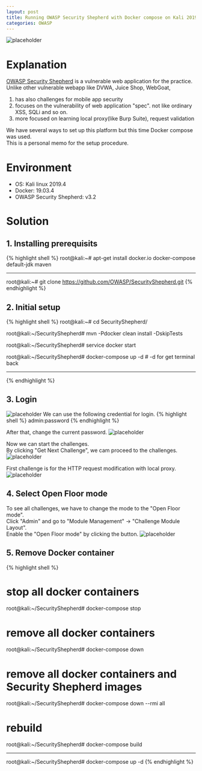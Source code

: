 ```yaml
---
layout: post
title: Running OWASP Security Shepherd with Docker compose on Kali 2019.4
categories: OWASP
---
```


![placeholder](https://inar1.github.io/public/images/general/ss.png)

# Explanation
<a href="https://github.com/OWASP/SecurityShepherd">OWASP Security Shepherd</a> is a vulnerable web application for the practice.<br>
Unlike other vulnerable webapp like DVWA, Juice Shop, WebGoat,
1. has also challenges for mobile app security 
2. focuses on the vulnerability of web application "spec". not like ordinary XSS, SQLi and so on.
3. more focused on learning local proxy(like Burp Suite), request validation

We have several ways to set up this platform but this time Docker compose was used.<br>
This is a personal memo for the setup procedure.

# Environment
* OS: Kali linux 2019.4
* Docker: 19.03.4
* OWASP Security Shepherd: v3.2

# Solution
## 1. Installing prerequisits
{% highlight shell %}
root@kali:~# apt-get install docker.io docker-compose default-jdk maven

---

root@kali:~# git clone https://github.com/OWASP/SecurityShepherd.git
{% endhighlight %}
<br>

## 2. Initial setup
{% highlight shell %}
root@kali:~# cd SecurityShepherd/

root@kali:~/SecurityShepherd# mvn -Pdocker clean install -DskipTests

root@kali:~/SecurityShepherd# service docker start

root@kali:~/SecurityShepherd# docker-compose up -d # -d for get terminal back

---
{% endhighlight %}
<br>

## 3. Login
![placeholder](https://inar1.github.io/public/images/2019-12-17/2019-12-17-15-06-15.png)
We can use the following credential for login.
{% highlight shell %}
admin:password
{% endhighlight %}

After that, change the current password.
![placeholder](https://inar1.github.io/public/images/2019-12-17/2019-12-17-15-06-43.png)

Now we can start the challenges.<br>
By clicking "Get Next Challenge", we cam proceed to the challenges.
![placeholder](https://inar1.github.io/public/images/2019-12-17/2019-12-17-14-52-30.png)

First challenge is for the HTTP request modification with local proxy.
![placeholder](https://inar1.github.io/public/images/2019-12-17/2019-12-17-15-25-29.png)
<br>

## 4. Select Open Floor mode
To see all challenges, we have to change the mode to the "Open Floor mode".<br>
Click "Admin" and go to "Module Management" -> "Challenge Module Layout".<br>
Enable the "Open Floor mode" by clicking the button.
![placeholder](https://inar1.github.io/public/images/2019-12-17/2019-12-17-22-43-33.png)
<br>

## 5. Remove Docker container
{% highlight shell %}
# stop all docker containers
root@kali:~/SecurityShepherd# docker-compose stop

# remove all docker containers
root@kali:~/SecurityShepherd# docker-compose down

# remove all docker containers and Security Shepherd images
root@kali:~/SecurityShepherd# docker-compose down --rmi all

# rebuild
root@kali:~/SecurityShepherd# docker-compose build

---

root@kali:~/SecurityShepherd# docker-compose up -d
{% endhighlight %}
